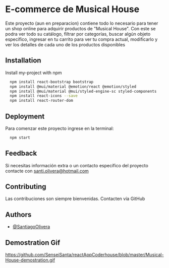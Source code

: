 
# E-commerce de Musical House

Este proyecto (aun en preparacion) contiene todo lo necesario para tener un shop online para adquirir productos
de "Musical House".
Con este se podra ver todo su catálogo, filtrar por categorías, buscar algún objeto específico,
ingresar en tu carrito para ver tu compra actual, modificarlo y ver los detalles de cada uno de los productos disponibles


## Installation

Install my-project with npm

```bash
  npm install react-bootstrap bootstrap
  npm install @mui/material @emotion/react @emotion/styled
  npm install @mui/material @mui/styled-engine-sc styled-components
  npm install react-icons --save
  npm install react-router-dom
```
    

## Deployment

Para comenzar este proyecto ingrese en la terminal:

```bash
  npm start
```


## Feedback

Si necesitas información extra o un contacto específico del proyecto contacte con santi.olivera@hotmail.com


## Contributing

Las contribuciones son siempre bienvenidas. Contacten vía GitHub


## Authors

- [@SantiagoOlivera](https://github.com/SenseiSanta)


## Demostration Gif

https://github.com/SenseiSanta/reactAppCoderhouse/blob/master/Musical-House-demostration.gif